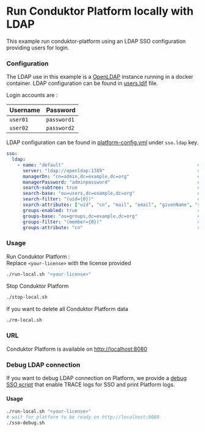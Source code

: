 # Run Conduktor Platform locally with LDAP

This example run conduktor-platform using an LDAP SSO configuration providing users for login.


### Configuration 

The LDAP use in this example is a [OpenLDAP](https://www.openldap.org/) instance running in a docker container.
LDAP configuration can be found in [users.ldif](./custom-ldif/users.ldif) file.

Login accounts are :

| Username | Password    |
|----------|-------------|
| `user01` | `password1` |
| `user02` | `password2` |

LDAP configuration can be found in [platform-config.yml](platform-config.yaml) under `sso.ldap` key.

```yaml
sso:
  ldap:
    - name: "default"                                                 # Custom name for ldap connection           
      server: "ldap://openldap:1389"                                  # LDAP server URI with port
      managerDn: "cn=admin,dc=example,dc=org"                         # Bind DN
      managerPassword: "adminpassword"                                # Bind Password
      search-subtree: true                                            # Enable search in sub-tree
      search-base: "ou=users,dc=example,dc=org"                       # Base DN to search for users
      search-filter: "(uid={0})"                                      # Filter to search for users  
      search-attributes: ["uid", "cn", "mail", "email", "givenName", "sn", "displayName"] # Attributes to retrieve from user
      groups-enabled: true                                            # Enable group search
      groups-base: "ou=groups,dc=example,dc=org"                      # Base DN to search for groups
      groups-filter: "(member={0})"                                   # Filter to search for groups
      groups-attribute: "cn"                                          # Attribute to retrieve from group
```

### Usage

Run Conduktor Platform :    
Replace `<your-license>` with the license provided
```sh
./run-local.sh "<your-license>"
```

Stop Conduktor Platform
```sh
./stop-local.sh
```

If you want to delete all Conduktor Platform data
```sh
./rm-local.sh
```
### URL
Conduktor Platform is available on [http://localhost:8080](http://localhost:8080)

### Debug LDAP connection
If you want to debug LDAP connection on Platform, we provide a [debug SSO script](./sso-debug.sh) that enable TRACE logs for SSO and print Platform logs.

#### Usage
```sh
./run-local.sh "<your-license>"
# wait for platform to be ready on http://localhost:8080
./sso-debug.sh
```
